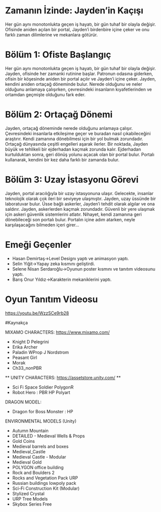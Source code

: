 # Zamanın İzinde: Jayden’in Kaçışı

Her gün aynı monotonlukta geçen iş hayatı, bir gün tuhaf bir olayla değişir. Ofisinde aniden açılan bir portal, Jayden’i birdenbire içine çeker ve onu farklı zaman dilimlerine ve mekanlara götürür.

# Bölüm 1: Ofiste Başlangıç

Her gün aynı monotonlukta geçen iş hayatı, bir gün tuhaf bir olayla değişir. Jayden, ofisinde her zamanki rutinine başlar. Patronun odasına giderken, ofisin bir köşesinde aniden bir portal açılır ve Jayden’i içine çeker. Jayden, kendini aniden ortaçağ döneminde bulur. Nerede olduğunu ve neler olduğunu anlamaya çalışırken, çevresindeki insanların kıyafetlerinden ve ortamdan geçmişte olduğunu fark eder.

# Bölüm 2: Ortaçağ Dönemi

Jayden, ortaçağ döneminde nerede olduğunu anlamaya çalışır. Çevresindeki insanlarla etkileşime geçer ve buradan nasıl çıkabileceğini araştırır. Kendi zamanına dönebilmesi için bir yol bulmak zorundadır. Ortaçağ dünyasında çeşitli engelleri aşarak ilerler. Bir noktada, Jayden büyük ve tehlikeli bir ejderhadan kaçmak zorunda kalır. Ejderhadan kurtulduktan sonra, geri dönüş yolunu açacak olan bir portal bulur. Portalı kullanarak, kendini bir kez daha farklı bir zamanda bulur.

# Bölüm 3: Uzay İstasyonu Görevi

Jayden, portal aracılığıyla bir uzay istasyonuna ulaşır. Gelecekte, insanlar teknolojik olarak çok ileri bir seviyeye ulaşmıştır. Jayden, uzay üssünde bir laboratuvar bulur. Üsse bağlı askerler, Jayden’i tehdit olarak algılar ve ona saldırır. Jayden, askerlerden kaçmak zorundadır. Güvenli bir yere ulaşmak için askeri güvenlik sistemlerini atlatır. Nihayet, kendi zamanına geri dönebileceği son portalı bulur. Portalın içine adım atarken, neyle karşılaşacağını bilmeden içeri girer...

# Emeği Geçenler
- Hasan Demirtaş->Level Designı yaptı ve animasyon yaptı.
- Selin Yiğit->Yapay zeka kısmını geliştirdi.
- Selene Nisan Serdaroğlu->Oyunun poster kısmını ve tanıtım videosunu yaptı.
- Barış Onur Yıldız->Karakterin mekaniklerini yaptı.
  
# Oyun Tanıtım Videosu
https://youtu.be/WzzSCe9rb28

#Kaynakça

MIXAMO CHARACTERS: https://www.mixamo.com/ 
-	Knight D Pelegrini
-	Erika Archer
-	Paladin WProp J Nordstrom
-	Peasant Girl 
-	Morak
-	Ch33_nonPBR

** UNITY CHARACTERS: https://assetstore.unity.com/ **
-	Sci Fi Space Soldier PolygonR
-	Robot Hero : PBR HP Polyart

  DRAGON MODEL:
-	Dragon for Boss Monster : HP

ENVIRONMENTAL MODELS (Unity)
-	Autumn Mountain
-	DETAILED - Medieval Wells & Props
-	Gold Coins
-	Medieval barrels and boxes
-	Medieval_Castle
-	Medieval Castle - Modular
-	Medieval Gold
-	POLYGON office building
-	Rock and Boulders 2
-	Rocks and Vegetation Pack URP
-	Russian buildings lowpoly pack
-	Sci-Fi Construction Kit (Modular)
-	Stylized Crystal
-	URP Tree Models
-	Skybox Series Free


